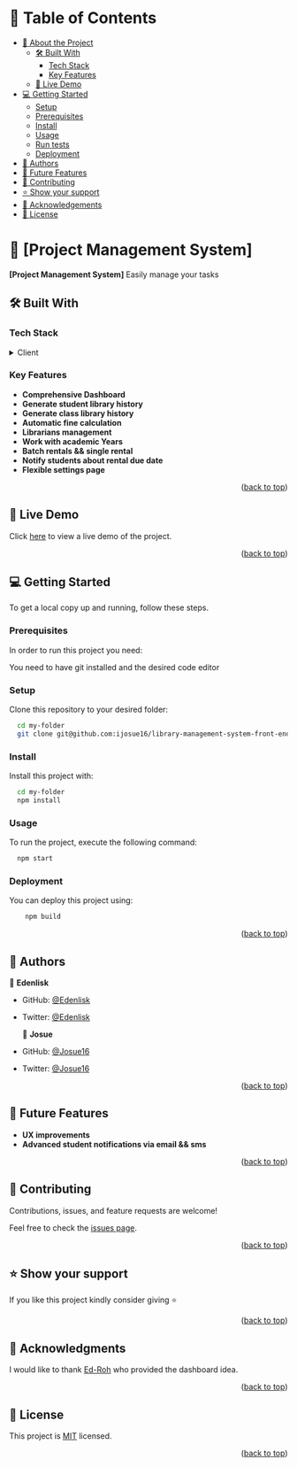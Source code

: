 # 📗 Table of Contents

- [📖 About the Project](#about-project)
    - [🛠 Built With](#built-with)
        - [Tech Stack](#tech-stack)
        - [Key Features](#key-features)
    - [🚀 Live Demo](#live-demo)
- [💻 Getting Started](#getting-started)
    - [Setup](#setup)
    - [Prerequisites](#prerequisites)
    - [Install](#install)
    - [Usage](#usage)
    - [Run tests](#run-tests)
    - [Deployment](#triangular_flag_on_post-deployment)
- [👥 Authors](#authors)
- [🔭 Future Features](#future-features)
- [🤝 Contributing](#contributing)
- [⭐️ Show your support](#support)
- [🙏 Acknowledgements](#acknowledgements)
- [📝 License](#license)


# 📖 [Project Management System] <a name="about-project"></a>


**[Project Management System]** Easily manage your tasks
## 🛠 Built With <a name="built-with"></a>

### Tech Stack <a name="tech-stack"></a>

<details>
  <summary>Client</summary>
  <ul>
    <li><a href="https://reactjs.org/">Expressjs</a></li>
    <li><a href="https://react-bootstrap.github.io/">MongoDB</a></li>
    <li><a href="https://mui.com/material-ui/">Mongoose</a></li>
    <li><a href="https://redux-toolkit.js.org/">Nodejs</a></li>
    <li><a href="https://react-redux.js.org/">Stripe</a></li>
  </ul>
</details>


### Key Features <a name="key-features"></a>

- **Comprehensive Dashboard**
- **Generate student library history**
- **Generate class library history**
- **Automatic fine calculation**
- **Librarians management**
- **Work with academic Years**
- **Batch rentals && single rental**
- **Notify students about rental due date**
- **Flexible settings page**


<p align="right">(<a href="#readme-top">back to top</a>)</p>

## 🚀 Live Demo <a name="live-demo"></a>
Click [here](https://library-management-system-lc5l.onrender.com/) to view a live demo of the project.

<p align="right">(<a href="#readme-top">back to top</a>)</p>


## 💻 Getting Started <a name="getting-started"></a>


To get a local copy up and running, follow these steps.

### Prerequisites

In order to run this project you need:

You need to have git installed and the desired code editor

### Setup

Clone this repository to your desired folder:

```sh
  cd my-folder
  git clone git@github.com:ijosue16/library-management-system-front-end.git
```

### Install

Install this project with:

```sh
  cd my-folder
  npm install
```
### Usage

To run the project, execute the following command:


```sh
  npm start
```


### Deployment

You can deploy this project using:


```sh
    npm build
```

<p align="right">(<a href="#readme-top">back to top</a>)</p>

## 👥 Authors <a name="authors"></a>

👤 **Edenlisk**

- GitHub: [@Edenlisk](https://github.com/edenlisk)
- Twitter: [@Edenlisk](https://twitter.com/nkumbuyedeni)

  👤 **Josue**

- GitHub: [@Josue16](https://github.com/ijosue16)
- Twitter: [@Josue16](https://twitter.com/iradukunda_23)


<p align="right">(<a href="#readme-top">back to top</a>)</p>


## 🔭 Future Features <a name="future-features"></a>

[comment]: <> (> Describe 1 - 3 features you will add to the project.)

- **UX improvements**
- **Advanced student notifications via email && sms**

<p align="right">(<a href="#readme-top">back to top</a>)</p>


## 🤝 Contributing <a name="contributing"></a>

Contributions, issues, and feature requests are welcome!

Feel free to check the [issues page](https://github.com/ijosue16/library-management-system-front-end/issues).

<p align="right">(<a href="#readme-top">back to top</a>)</p>


## ⭐️ Show your support <a name="support"></a>

[comment]: <> (> Write a message to encourage readers to support your project)

If you like this project kindly consider giving ⭐

<p align="right">(<a href="#readme-top">back to top</a>)</p>

## 🙏 Acknowledgments <a name="acknowledgements"></a>

[comment]: <> (> Give credit to everyone who inspired your codebase.)

I would like to thank [Ed-Roh](https://github.com/ed-roh) who provided the dashboard idea.

<p align="right">(<a href="#readme-top">back to top</a>)</p>

## 📝 License <a name="license"></a>

This project is [MIT](./LICENSE) licensed.

<p align="right">(<a href="#readme-top">back to top</a>)</p>
